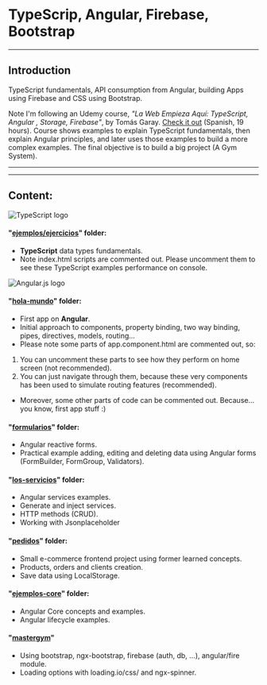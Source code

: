 # TypeScrip, Angular, Firebase, Bootstrap
---
## Introduction
TypeScript fundamentals, API consumption from Angular, building Apps using Firebase and CSS using Bootstrap.

Note I'm following an Udemy course, _"La Web Empieza Aquí: TypeScript, Angular , Storage, Firebase"_, by Tomás Garay. [Check it out](https://www.udemy.com/course/la-web-empieza-aqui-typescript-angular-storage-firebase/) (Spanish, 19 hours). Course shows examples to explain TypeScript fundamentals, then explain Angular principles, and later uses those examples to build a more complex examples. The final objective is to build a big project (A Gym System).

---
---

## Content:
![](https://picodotdev.github.io/blog-bitix/assets/images/logotypes/typescript.svg "TypeScript logo")
#### "[ejemplos/ejercicios](/ejemplos/ejercicios)" folder:
- **TypeScript** data types fundamentals.
- Note index.html scripts are commented out. Please uncomment them to see these TypeScript examples performance on console.

![](https://upload.wikimedia.org/wikipedia/commons/thumb/c/cf/Angular_full_color_logo.svg/250px-Angular_full_color_logo.svg.png "Angular.js logo")
#### "[hola-mundo](hola-mundo)" folder:
- First app on **Angular**.
- Initial approach to components, property binding, two way binding, pipes, directives, models, routing...
- Please note some parts of app.component.html are commented out, so:
 1. You can uncomment these parts to see how they perform on home screen (not recommended).
 2. You can just navigate through them, because these very components has been used to simulate routing features (recommended).
 - Moreover, some other parts of code can be commented out. Because... you know, first app stuff :)

#### "[formularios](formularios)" folder:
- Angular reactive forms.
- Practical example adding, editing and deleting data using Angular forms (FormBuilder, FormGroup, Validators).

#### "[los-servicios](los-servicios)" folder:
- Angular services examples.
- Generate and inject services.
- HTTP methods (CRUD).
- Working with Jsonplaceholder

#### "[pedidos](pedidos)" folder:
- Small e-commerce frontend project using former learned concepts.
- Products, orders and clients creation.
- Save data using LocalStorage.

#### "[ejemplos-core](ejemplos-core)" folder:
- Angular Core concepts and examples.
- Angular lifecycle examples.

#### "[mastergym](mastergym)"
- Using bootstrap, ngx-bootstrap, firebase (auth, db, ...), angular/fire module.
- Loading options with loading.io/css/ and ngx-spinner.